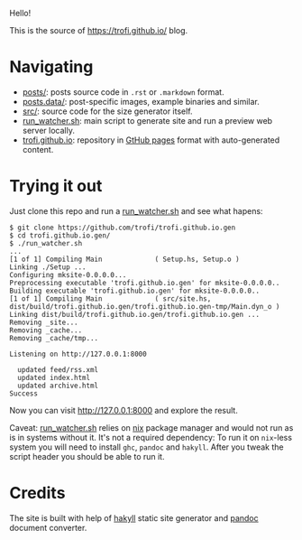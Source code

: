 Hello!

This is the source of <https://trofi.github.io/> blog.

# Navigating

- [posts/](./posts): posts source code in `.rst` or `.markdown` format.
- [posts.data/](./posts.data): post-specific images, example binaries and similar.
- [src/](./src): source code for the size generator itself.
- [run_watcher.sh](./run_watcher.sh): main script to generate site and run a preview web server locally.
- [trofi.github.io](https://github.com/trofi/trofi.github.io/): repository in
  [GtHub pages](https://pages.github.com/) format with auto-generated content.

# Trying it out

Just clone this repo and run a [run_watcher.sh](./run_watcher.sh) and see what hapens:

```
$ git clone https://github.com/trofi/trofi.github.io.gen
$ cd trofi.github.io.gen/
$ ./run_watcher.sh
...
[1 of 1] Compiling Main             ( Setup.hs, Setup.o )
Linking ./Setup ...
Configuring mksite-0.0.0.0...
Preprocessing executable 'trofi.github.io.gen' for mksite-0.0.0.0..
Building executable 'trofi.github.io.gen' for mksite-0.0.0.0..
[1 of 1] Compiling Main             ( src/site.hs, dist/build/trofi.github.io.gen/trofi.github.io.gen-tmp/Main.dyn_o )
Linking dist/build/trofi.github.io.gen/trofi.github.io.gen ...
Removing _site...
Removing _cache...
Removing _cache/tmp...

Listening on http://127.0.0.1:8000

  updated feed/rss.xml
  updated index.html
  updated archive.html
Success
```

Now you can visit <http://127.0.0.1:8000> and explore the result.

Caveat: [run_watcher.sh](./run_watcher.sh) relies on
[nix](https://nixos.org/manual/nix/stable/) package manager and would
not run as is in systems without it. It's not a required dependency:
To run it on `nix`-less system you will need to install `ghc`,
`pandoc` and `hakyll`. After you tweak the script header you should
be able to run it.

# Credits

The site is built with help of [hakyll](https://jaspervdj.be/hakyll/) static
site generator and [pandoc](https://pandoc.org/) document converter.
